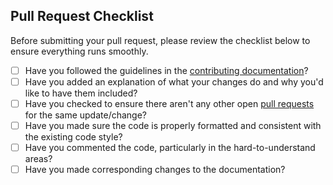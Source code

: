 ## Pull Request Checklist

Before submitting your pull request, please review the checklist below to ensure everything runs smoothly.

 - [ ] Have you followed the guidelines in the [contributing documentation](https://github.com/jgphilpott/polyplot#contribute)?
 - [ ] Have you added an explanation of what your changes do and why you'd like to have them included?
 - [ ] Have you checked to ensure there aren't any other open [pull requests](../../../pulls) for the same update/change?
 - [ ] Have you made sure the code is properly formatted and consistent with the existing code style?
 - [ ] Have you commented the code, particularly in the hard-to-understand areas?
 - [ ] Have you made corresponding changes to the documentation?
